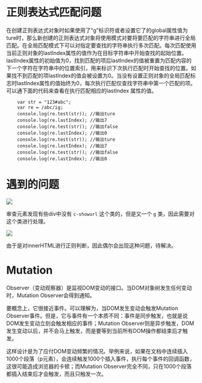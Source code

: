 # 正则表达式匹配问题

在创建正则表达式对象时如果使用了“g”标识符或者设置它了的﻿global属性值为ture时，那么新创建的正则表达式对象将使用模式对要将要匹配的字符串进行全局匹配。在全局匹配模式下可以对指定要查找的字符串执行多次匹配。每次匹配使用当前正则对象的lastIndex属性的值作为在目标字符串中开始查找的起始位置。lastIndex属性的初始值为0，找到匹配的项后lastIndex的值被重置为匹配内容的下一个字符在字符串中的位置索引，用来标识下次执行匹配时开始查找的位置。如果找不到匹配的项lastIndex的值会被设置为0。当没有设置正则对象的全局匹配标志时lastIndex属性的值始终为0，每次执行匹配仅查找字符串中第一个匹配的项。可以通下面的代码来查看在执行匹配相应的lastIndex 属性的值。

        var str = "123#abc";
        var re = /abc/ig;
        console.log(re.test(str)); //输出ture
        console.log(re.lastIndex); //输出7
        console.log(re.test(str)); //输出false
        console.log(re.lastIndex); //输出0
        console.log(re.test(str)); //输出ture
        console.log(re.lastIndex); //输出7
        console.log(re.test(str)); //输出false
        console.log(re.lastIndex); //输出0



# 遇到的问题

![](http://7ktu2f.com1.z0.glb.clouddn.com/QQ%E6%88%AA%E5%9B%BE20161207160257.png)

审查元素发现有些div中没有 ```c-showurl``` 这个类的，但是又一个  ```g``` 类，因此需要对这个类进行处理。

![](http://7ktu2f.com1.z0.glb.clouddn.com/QQ%E6%88%AA%E5%9B%BE20161207212929.png)

由于是对innerHTML进行正则判断，因此偶尔会出现这种问题，待解决。

# Mutation 


Observer（变动观察器）是监视DOM变动的接口。当DOM对象树发生任何变动时，Mutation Observer会得到通知。

要概念上，它很接近事件。可以理解为，当DOM发生变动会触发Mutation Observer事件。但是，它与事件有一个本质不同：事件是同步触发，也就是说DOM发生变动立刻会触发相应的事件；Mutation Observer则是异步触发，DOM发生变动以后，并不会马上触发，而是要等到当前所有DOM操作都结束后才触发。

这样设计是为了应付DOM变动频繁的情况。举例来说，如果在文档中连续插入1000个段落（p元素），会连续触发1000个插入事件，执行每个事件的回调函数，这很可能造成浏览器的卡顿；而Mutation Observer完全不同，只在1000个段落都插入结束后才会触发，而且只触发一次。
